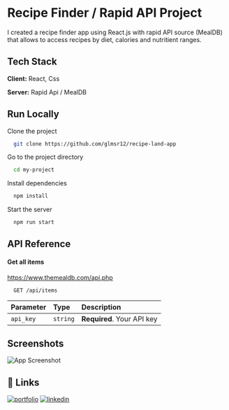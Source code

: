 
# Recipe Finder / Rapid API Project

I created a recipe finder app using React.js with rapid API
                source (MealDB) that allows to access recipes by diet, calories
                and nutritient ranges.


## Tech Stack

**Client:** React, Css

**Server:** Rapid Api / MealDB


## Run Locally

Clone the project

```bash
  git clone https://github.com/glmsr12/recipe-land-app
```

Go to the project directory

```bash
  cd my-project
```

Install dependencies

```bash
  npm install
```

Start the server

```bash
  npm run start
```


## API Reference

#### Get all items
https://www.themealdb.com/api.php
``` 
  GET /api/items
```

| Parameter | Type     | Description                |
| :-------- | :------- | :------------------------- |
| `api_key` | `string` | **Required**. Your API key |


## Screenshots

![App Screenshot](https://via.placeholder.com/468x300?text=App+Screenshot+Here)


## 🔗 Links
[![portfolio](https://img.shields.io/badge/my_portfolio-000?style=for-the-badge&logo=ko-fi&logoColor=white)](https://gulumsercakmak.net/)
[![linkedin](https://img.shields.io/badge/linkedin-0A66C2?style=for-the-badge&logo=linkedin&logoColor=white)](https://www.linkedin.com/in/gulumser-cakmak-bbaa1222b/)


